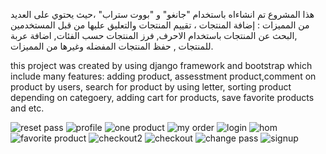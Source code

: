 هذا المشروع تم انشاءاه باستخدام "جانغو" و "بووت ستراب" ،حيث يحتوي على العديد من المميزات : إضافة المنتجات ، تقييم المنتجات والتعليق عليها من قبل المستخدمين ,البحث عن المنتجات باستخدام الاحرف, فرز المنتجات حسب الفئات, اضافة عربة للمنتجات , حفظ المنتجات المفضله وغيرها من المميزات.

this project was created by using django framework and bootstrap which include many features: adding product, assesstment product,comment on product by users, search for product by using letter, sorting product depending on categoery, adding cart for products, save favorite products and etc.



![reset pass](https://github.com/salehmohamedalnahdi/ecomerce/assets/154365788/26feca9c-a91a-467d-9776-ebaa065dc55a)
![profile](https://github.com/salehmohamedalnahdi/ecomerce/assets/154365788/d45c859d-d04f-4f72-92aa-230f25cb18d5)
![one product](https://github.com/salehmohamedalnahdi/ecomerce/assets/154365788/1866559c-3c0a-403d-bd45-fcc69587c683)
![my order](https://github.com/salehmohamedalnahdi/ecomerce/assets/154365788/673b6bd2-fd97-4884-b554-e85f34237fe9)
![login](https://github.com/salehmohamedalnahdi/ecomerce/assets/154365788/35ceda7f-7b20-4b93-9982-f8f28227e253)
![hom](https://github.com/salehmohamedalnahdi/ecomerce/assets/154365788/17bc62f0-bcdc-4ab0-86f8-fe81d88aa82a)
![favorite product](https://github.com/salehmohamedalnahdi/ecomerce/assets/154365788/9749ccbb-f7a2-4bb2-bc46-da97157490a1)
![checkout2](https://github.com/salehmohamedalnahdi/ecomerce/assets/154365788/05c5ecb9-dff4-4bc2-a9a2-b4015d22d7b7)
![checkout](https://github.com/salehmohamedalnahdi/ecomerce/assets/154365788/7910680e-5a61-4096-8c44-21e50b3e66b3)
![change pass](https://github.com/salehmohamedalnahdi/ecomerce/assets/154365788/e1d66f70-8ce5-421c-8a6d-260ab27ba720)
![signup](https://github.com/salehmohamedalnahdi/ecomerce/assets/154365788/85b534da-579c-4b2f-b131-f08924cafbee)

